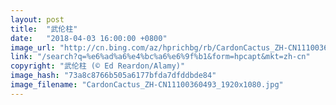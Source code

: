 ```yaml
---
layout: post
title:  "武伦柱"
date:   "2018-04-03 16:00:00 +0800"
image_url: "http://cn.bing.com/az/hprichbg/rb/CardonCactus_ZH-CN11100360493_1920x1080.jpg"
link: "/search?q=%e6%ad%a6%e4%bc%a6%e6%9f%b1&form=hpcapt&mkt=zh-cn"
copyright: "武伦柱 (© Ed Reardon/Alamy)"
image_hash: "73a8c8766b505a6177bfda7dfddbde84"
image_filename: "CardonCactus_ZH-CN11100360493_1920x1080.jpg"
---
```

